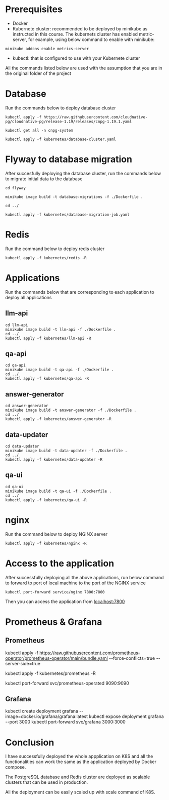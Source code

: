 # Prerequisites
- Docker
- Kubernete cluster: recommended to be deployed by minikube as instructed in this course. The kubernets cluster has enabled metric-server, for example, using below command to enable with minikube:
```
minikube addons enable metrics-server
```
- kubectl: that is configured to use with your Kubernete cluster

All the commands listed below are used with the assumption that you are in the original folder of the project

# Database

Run the commands below to deploy database cluster
```
kubectl apply -f https://raw.githubusercontent.com/cloudnative-pg/cloudnative-pg/release-1.19/releases/cnpg-1.19.1.yaml

kubectl get all -n cnpg-system

kubectl apply -f kubernetes/database-cluster.yaml
```
# Flyway to database migration
After succesfully deploying the database cluster, run the commands below to migrate initial data to the database
```
cd flyway

minikube image build -t database-migrations -f ./Dockerfile .

cd ../

kubectl apply -f kubernetes/database-migration-job.yaml
```
# Redis
Run the command below to deploy redis cluster
```
kubectl apply -f kubernetes/redis -R
```
# Applications
Run the commands below that are corresponding to each application to deploy all applications
## llm-api
```
cd llm-api
minikube image build -t llm-api -f ./Dockerfile .
cd ../
kubectl apply -f kubernetes/llm-api -R
```
## qa-api
```
cd qa-api
minikube image build -t qa-api -f ./Dockerfile .
cd ../
kubectl apply -f kubernetes/qa-api -R
```
## answer-generator
```
cd answer-generator
minikube image build -t answer-generator -f ./Dockerfile .
cd ../
kubectl apply -f kubernetes/answer-generator -R
```
## data-updater
```
cd data-updater
minikube image build -t data-updater -f ./Dockerfile .
cd ../
kubectl apply -f kubernetes/data-updater -R
```
## qa-ui
```
cd qa-ui
minikube image build -t qa-ui -f ./Dockerfile .
cd ../
kubectl apply -f kubernetes/qa-ui -R
```
# nginx
Run the command below to deploy NGINX server
```
kubectl apply -f kubernetes/nginx -R
```
# Access to the application
After successfully deploying all the above applications, run below command to forward to port of local machine to the port of the NGINX service
```
kubectl port-forward service/nginx 7800:7800
```
Then you can access the application from [localhost:7800](http://localhost:7800)

# Prometheus & Grafana
## Prometheus
kubectl apply -f https://raw.githubusercontent.com/prometheus-operator/prometheus-operator/main/bundle.yaml --force-conflicts=true --server-side=true

kubectl apply -f kubernetes/prometheus -R

kubectl port-forward svc/prometheus-operated 9090:9090

## Grafana
kubectl create deployment grafana --image=docker.io/grafana/grafana:latest
kubectl expose deployment grafana --port 3000
kubectl port-forward svc/grafana 3000:3000
# Conclusion
I have successfully deployed the whole appplication on K8S and all the functionalities can work the same as the application deployed by Docker compose.

The PostgreSQL database and Redis cluster are deployed as scalable clusters that can be used in production.

All the deployment can be easily scaled up with scale command of K8S.